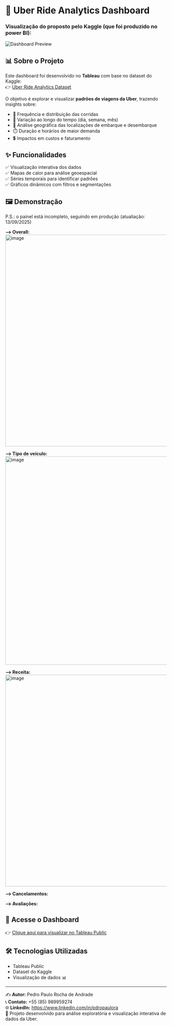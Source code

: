 # 🚖 Uber Ride Analytics Dashboard  

### Visualização do proposto pelo Kaggle (que foi produzido no power BI):
![Dashboard Preview](https://drive.google.com/file/d/1EG_Q2V8j2S-D6jS2jYSpyrSeptFn0vpQ/view?usp=sharing)

## 📊 Sobre o Projeto  

Este dashboard foi desenvolvido no **Tableau** com base no dataset do Kaggle:  
👉 [Uber Ride Analytics Dataset](https://www.kaggle.com/datasets/yashdevladdha/uber-ride-analytics-dashboard)  

O objetivo é explorar e visualizar **padrões de viagens da Uber**, trazendo insights sobre:  
- 🚕 Frequência e distribuição das corridas  
- 📅 Variação ao longo do tempo (dia, semana, mês)  
- 📍 Análise geográfica das localizações de embarque e desembarque  
- ⏱️ Duração e horários de maior demanda  
- 💲 Impactos em custos e faturamento  

## ✨ Funcionalidades  

✅ Visualização interativa dos dados  
✅ Mapas de calor para análise geoespacial  
✅ Séries temporais para identificar padrões  
✅ Gráficos dinâmicos com filtros e segmentações  

## 🖼️ Demonstração  

P.S.: o painel está incompleto, seguindo em produção (atualiação: 13/09/2025)

**--> Overall:**
<img width="994" height="660" alt="image" src="https://github.com/user-attachments/assets/f8c3be27-6497-4a0b-afdb-630e860f3b37" />

**--> Tipo de veículo:**
<img width="978" height="650" alt="image" src="https://github.com/user-attachments/assets/b4b7022b-51da-4049-b5c9-19b7da24cd3a" />

**--> Receita:**
<img width="996" height="660" alt="image" src="https://github.com/user-attachments/assets/15a6aff8-b5d8-4998-8a20-e57ca6a22e23" />

**--> Cancelamentos:**

**--> Avaliações:**


## 🔗 Acesse o Dashboard  

👉 [Clique aqui para visualizar no Tableau Public](https://public.tableau.com/app/profile/pedro.andrade2292/viz/Uberdashboard_17574463791640/Overall?publish=yes)  

## 🛠️ Tecnologias Utilizadas  

- Tableau Public  
- Dataset do Kaggle  
- Visualização de dados 📊  

---

✍️ **Autor:** Pedro Paulo Rocha de Andrade  
📞 **Contato:** +55 (85) 989959274  
🌐 **LinkedIn:** https://www.linkedin.com/in/pdropaulora  
🚀 Projeto desenvolvido para análise exploratória e visualização interativa de dados da Uber.  
